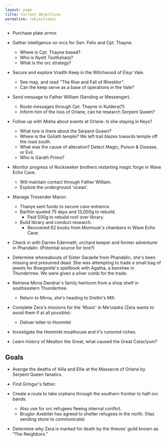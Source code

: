 ```yaml
---
layout: page
title: Current Objectives
permalink: /objectives/
---
```

- Purchase plate armor.

- Gather intelligence on orcs for Gen. Felix and Cpt. Thayne.
  - Where is Cpt. Thayne based?
  - Who is Nyett Toothsharp?
  - What is the orc strategy?

- Secure and explore Vradth Keep in the Witchwood of Elsyr Vale.
  - See map, and read "The Rise and Fall of Rhestilor".
  - Can the keep serve as a base of operations in the Vale?

- Send message to Father William (Sending or Messenger).
  - Route messages through Cpt. Thayne in Kuldera(?).
  - Inform him of the loss of Orlane, can he research Serpent Queen?

- Follow up with Misha about events at Orlane. Is she staying in Keys?
  - What lore is there about the Serpent Queen?
  - Where is the Goliath temple? We left trail blazes towards temple off the road south.
  - What was the cause of alteration? Detect Magic, Poison & Disease, or Evil.
  - Who is Garath Primo?

- Monitor progress of Rockseeker brothers restarting magic forge in Wave Echo Cave.
  - Will maintain contact through Father William.
  - Explore the underground 'ocean'.

- Manage Tresender Manor: 
  - Thanye sent funds to secure cave entrance.
  - Barthin quoted 75 days and 13,000g to rebuild.
    - Paid 500g to rebuild roof over library.
  - Build library and conduct research.
    - Recovered 62 books from Mormusk's chambers in Wave Echo Cave.

- Check in with Darren Edermath, orchard keeper and former adventurer in Phandalin. (Potential source for lore?)

- Determine whereabouts of Sister Garaelle from Phandalin, she's been missing and presumed dead. She was attempting to trade a small bag of jewels for Bowgentle's spellbook with Agatha, a banshee in Thundertree. We were given a silver comb for the trade.

- Retrieve Mirna Dendrar's family heirloom from a shop shelf in southeastern Thundertree. 
  - Return to Mirna, she's heading to Drellin's Mill.

- Complete Zera's missions for the 'Music' in Me'uiadra (Zera wants to avoid them if at all possible):
  - Deliver letter to Hommlet

- Investigate the Hommlet moathouse and it's rumored riches.

- Learn history of Mealton the Great, what caused the Great Cataclysm?

## Goals

- Avenge the deaths of Ailla and Ellie at the Massacre of Orlane by Serpent Queen fanatics.

- Find Gringur's father.

- Create a route to take orphans through the southern frontier to half-orc bands.
  - Also use for orc refugees fleeing internal conflict.
  - Bruglor Axebiter has agreed to shelter refugees in the north. (Has sending stone to communicate)

- Determine why Zera is marked for death by the thieves’ guild known as “The Neighbors.”
